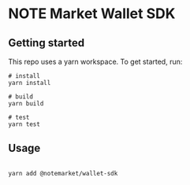 # NOTE Market Wallet SDK

## Getting started

This repo uses a yarn workspace. To get started, run:

```shell
# install
yarn install

# build
yarn build

# test
yarn test
```

## Usage

```shell

yarn add @notemarket/wallet-sdk

```
